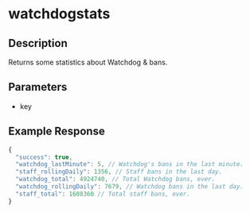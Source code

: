 # watchdogstats

## Description

Returns some statistics about Watchdog & bans.

## Parameters
- key

## Example Response
```js
{
  "success": true,
  "watchdog_lastMinute": 5, // Watchdog's bans in the last minute.
  "staff_rollingDaily": 1356, // Staff bans in the last day.
  "watchdog_total": 4924740, // Total Watchdog bans, ever.
  "watchdog_rollingDaily": 7679, // Watchdog bans in the last day.
  "staff_total": 1608360 // Total staff bans, ever.
}
```
